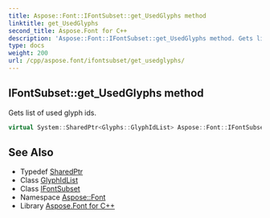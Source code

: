 ```yaml
---
title: Aspose::Font::IFontSubset::get_UsedGlyphs method
linktitle: get_UsedGlyphs
second_title: Aspose.Font for C++
description: 'Aspose::Font::IFontSubset::get_UsedGlyphs method. Gets list of used glyph ids in C++.'
type: docs
weight: 200
url: /cpp/aspose.font/ifontsubset/get_usedglyphs/
---
```

## IFontSubset::get_UsedGlyphs method


Gets list of used glyph ids.

```cpp
virtual System::SharedPtr<Glyphs::GlyphIdList> Aspose::Font::IFontSubset::get_UsedGlyphs()=0
```

## See Also

* Typedef [SharedPtr](../../../system/sharedptr/)
* Class [GlyphIdList](../../../aspose.font.glyphs/glyphidlist/)
* Class [IFontSubset](../)
* Namespace [Aspose::Font](../../)
* Library [Aspose.Font for C++](../../../)
